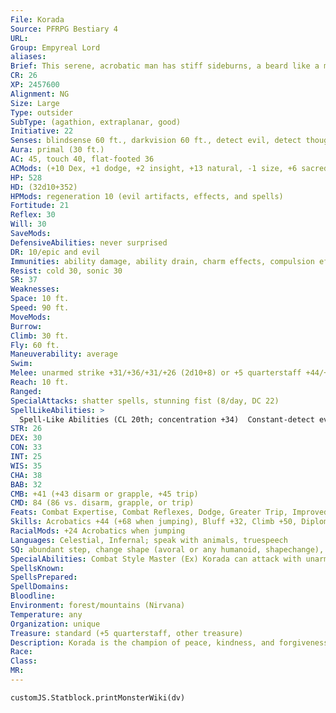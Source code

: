 ```yaml
---
File: Korada
Source: PFRPG Bestiary 4
URL: 
Group: Empyreal Lord
aliases: 
Brief: This serene, acrobatic man has stiff sideburns, a beard like a monkey, and three golden-furred tails.
CR: 26
XP: 2457600
Alignment: NG
Size: Large
Type: outsider
SubType: (agathion, extraplanar, good)
Initiative: 22
Senses: blindsense 60 ft., darkvision 60 ft., detect evil, detect thoughts, low-light vision; Perception +46
Aura: primal (30 ft.)
AC: 45, touch 40, flat-footed 36
ACMods: (+10 Dex, +1 dodge, +2 insight, +13 natural, -1 size, +6 sacred, +12 Wis) (never flat-footed)
HP: 528
HD: (32d10+352)
HPMods: regeneration 10 (evil artifacts, effects, and spells)
Fortitude: 21
Reflex: 30
Will: 30
SaveMods: 
DefensiveAbilities: never surprised
DR: 10/epic and evil
Immunities: ability damage, ability drain, charm effects, compulsion effects, death effects, disease, electricity, energy drain, petrification, poison
Resist: cold 30, sonic 30
SR: 37
Weaknesses: 
Space: 10 ft.
Speed: 90 ft.
MoveMods: 
Burrow: 
Climb: 30 ft.
Fly: 60 ft.
Maneuverability: average
Swim: 
Melee: unarmed strike +31/+36/+31/+26 (2d10+8) or +5 quarterstaff +44/+39/+34/+29 (1d8+13) or flurry of blows +38/+38/+33/+33/+28/+28/+23 (2d10+8)
Reach: 10 ft.
Ranged: 
SpecialAttacks: shatter spells, stunning fist (8/day, DC 22)
SpellLikeAbilities: >
  Spell-Like Abilities (CL 20th; concentration +34)  Constant-detect evil, detect thoughts, foresight*, sanctuary* (DC 25), water walk  At Will-augury, bless*, calm animals (DC 25), calm emotions (DC 26), cure serious wounds*, greater teleport, mirror image*  3/day-divination, mad monkeysUM, quickened mirror image*, neutralize poison, true seeing, wall of force*  1/day-antimagic field, moment of prescience^[*: can use mythic version in their realm]
STR: 26
DEX: 30
CON: 33
INT: 25
WIS: 35
CHA: 38
BAB: 32
CMB: +41 (+43 disarm or grapple, +45 trip)
CMD: 84 (86 vs. disarm, grapple, or trip)
Feats: Combat Expertise, Combat Reflexes, Dodge, Greater Trip, Improved Disarm, Improved Grapple, Improved Initiative, Improved Trip, Improved Unarmed StrikeB, Lunge, Mobility, Quicken Spell-Like Ability (mirror image), Scorpion Style, Snatch Arrows, Spring Attack, Step Up, Stunning FistB, Weapon Finesse
Skills: Acrobatics +44 (+68 when jumping), Bluff +32, Climb +50, Diplomacy +45, Disguise +32, Escape Artist +26, Fly +8, Heal +27, Knowledge (arcana, geography, history, nature) +23, Knowledge (local) +22, Knowledge (planes, religion) +41, Perception +46, Sense Motive +46, Spellcraft +22, Stealth +40
RacialMods: +24 Acrobatics when jumping
Languages: Celestial, Infernal; speak with animals, truespeech
SQ: abundant step, change shape (avoral or any humanoid, shapechange), combat style master, empyreal lord traits, ki pool (22 points; adamantine, epic, good, lawful, magic, mythic, silver), lay on hands (15d6, 29/day), seed of life, tranquil master
SpecialAbilities: Combat Style Master (Ex) Korada can attack with unarmed strikes and perform flurry of blows as a 20th-level monk. Like a monk, he adds his Wisdom bonus to his AC and CMD. As a swift action, Korada may enter the basic stance of any combat style feat (such as Crane StyleUC, Monkey StyleUC, and so on) as if he had the first feat in the feat path for that combat style. By expending 2 points of ki, he may use any two feats from his current combat style's feat path for the next minute; if he changes his stance, the previous stance's feats become unavailable but he may use feats from the new stance.  Primal Aura (Su) Korada's primal aura radiates calm and tranquility, automatically suppressing any non-mythic charm or compulsion effect on any creature within its area. Any creature in his aura (including him) can deal nonlethal damage with weapons without taking the -4 penalty on attack rolls for doing so.  Shatter Spells (Su) Korada can destroy a magical effect (whether it's on a creature or an independent effect such as a wall of fire) by attacking it with an unarmed strike. He must succeed at a melee touch attack against the creature or effect and expend 2 points of ki. If the attack hits, the creature or effect is subject to targeted greater dispel magic (CL 20th). If he dispels an effect, he suffer no harmful effects from touching it. If the effect is on a creature, the creature takes 1 point of damage per spell level of each effect dispelled.  Tranquil Master (Su) Korada may attack without breaking his sanctuary spell-like ability so long as he only attempts to deal nonlethal damage.
SpellsKnown: 
SpellsPrepared: 
SpellDomains: 
Bloodline: 
Environment: forest/mountains (Nirvana)
Temperature: any
Organization: unique
Treasure: standard (+5 quarterstaff, other treasure)
Description: Korada is the champion of peace, kindness, and forgiveness. While he loves and respects his fellow empyreal lords for their tireless fight against wickedness, Korada believes good's final triumph will come from the redemption of evil creatures rather than their destruction. Honest, joyful, and clever, the Open Hand of Harmony dispenses wisdom with warmth and humility, and freely shares the secrets he has amassed over ages of study and meditation. Korada's dedication to philosophy and introspection have garnered him the ability to read the diverse threads of the world, see their nearly limitless connections, and then act on them with uncanny foresight. With neither the na&#239;vety of youth nor the jaded weariness of age, Korada is a perfect balance of sentient intelligence and animal instinct, at home wherever he is. Though he can assume many forms, Korada's true appearance is a slender, athletic man wearing a simple monk's robe. He has a golden monkey-like beard and sideburns, three monkey tails, and a light layer of downy golden fur covering the rest of his body. On Nirvana, Korada dwells in the Dream Lotus, a serene palace city whose blossoming violet walls always drip with cool, golden nectar that is said to calm even the wildest of spirits. It's a place of refuge and healing, and no violence is allowed within its walls; those with problems controlling their anger are sent to meditate at one of its many calming sacred pools. Korada is said to possess the gift of foresight, but he rarely acts on these strange visions. He believes the struggle to change is always worthwhile, even if such a journey does not always end in success. It's the process, not the result, that matters most to Korada. Despite his staunch dedication to peace, Korada's skill in battle is respected, and he's able to utilize almost any fighting style without a second's pause. He may be responsible for inspiring or teaching the animal combat styles to mortals, using various guises over the course of history on many worlds-or he may even have persuaded the creator gods to give the animals their instincts and talents for fighting, which led to mortals studying and emulating animal combat styles. Korada's reputation for peace and martial skill earned him the role of the diplomat of the empyreal lords and their celestial armies. Balor lords, demodand warlords, and even infernal dukes have (temporarily) abandoned their dreams of conquest and warmongering when the Open Hand of Harmony has arrived-alone-in their court to suggest that they consider a different path. These visits always leave behind a path of dazed and stunned fiends, surprised and awed by how easily he defeated them; most silently suffer this indignation and plan vengeance for the next time he appears. Although Korada is usually serene and gentle, he has a mischievous side and has been known to poke fun at or harass his opponents like a capricious monkey. He combines his skill in battle and gift for trickery to lead dangerous opponents away from innocents or into places where they can more easily be captured or subdued. That said, Korada abhors violence, and he prefers to make nonlethal attacks (using his primal aura and tranquil master abilities), disabling foes so he can speak to them of their weakness. He dispatches mindless opponents without hesitation, not wanting to waste energy debating or persuading a thing empty of thoughts and incapable of making moral choices. He challenges enemy leaders to single combat if doing so would prevent violence between other combatants.  KORADA'S FAITH Korada is worshiped by good fey, awakened animals, and mortal clerics and monks seeking inner peace. Many who have lived with constant violence pray to Korada for guidance in finding balance; others are inspired by his light heart and willingness to confront wickedness with compassion and humor. Many who worship him are once-evil creatures who chose the path of redemption, as well as paladins who strayed and are working to stay true to the path of righteousness and mercy. The empyreal lord's sacred places are diplomatic embassies, mountain monasteries, and wells. Korada's holy symbol is two devotees kneeling before a lotus or a golden monkey with three tails. His favored weapon is the unarmed strike. His clerics have access to the domains of Good, Healing, Magic, and Protection, and the subdomains of Agathion, Defense, Divine, and Restoration.
Race: 
Class: 
MR: 
---
```

```dataviewjs
customJS.Statblock.printMonsterWiki(dv)
```
